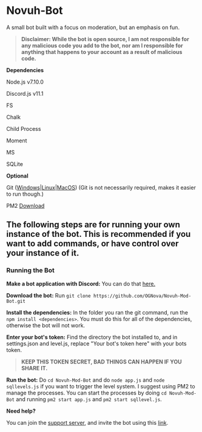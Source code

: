 # Novuh-Bot
A small bot built with a focus on moderation, but an emphasis on fun.

> <b>Disclaimer: While the bot is open source, I am not responsible for any malicious code you add to the bot, nor am I responsible for anything that happens to your account as a result of malicious code.</b>

<b>Dependencies</b>

Node.js v7.10.0

Discord.js v11.1

FS

Chalk

Child Process

Moment

MS

SQLite

<b>Optional</b>

Git ([Windows](https://git-scm.com/download/win)|[Linux](https://git-scm.com/book/en/v2/Getting-Started-Installing-Git)|[MacOS](https://git-scm.com/download/mac)) (Git is not necessarily required, makes it easier to run though.)

PM2 [Download](http://pm2.keymetrics.io/)

<h2><b>The following steps are for running your own instance of the bot. This is recommended if you want to add commands, or have control over your instance of it.</b></h2>

<h3><b>Running the Bot</b></h3>

<b>Make a bot application with Discord:</b> You can do that [here.](https://discordapp.com/developers/applications/me)

<b>Download the bot:</b> Run `git clone https://github.com/OGNova/Novuh-Mod-Bot.git`

<b>Install the dependencies:</b> In the folder you ran the git command, run the `npm install <dependencies>`. You must do this for all of the dependencies, otherwise the bot will not work.

<b>Enter your bot's token:</b> Find the directory the bot installed to, and in settings.json and level.js, replace "Your bot's token here" with your bots token.

> <b>KEEP THIS TOKEN SECRET, BAD THINGS CAN HAPPEN IF YOU SHARE IT.</b>

<b>Run the bot:</b> Do `cd Novuh-Mod-Bot` and do `node app.js` and `node sqllevels.js` if you want to trigger the level system. I suggest using PM2 to manage the processes. You can start the processes by doing `cd Novuh-Mod-Bot` and running `pm2 start app.js` and `pm2 start sqllevel.js`.

<b>Need help?</b>

You can join the [support server](https://discord.gg/qtpgmFe), and invite the bot using this [link](https://discordapp.com/oauth2/authorize?permissions=2146958591&scope=bot&client_id=316750900846788609).
